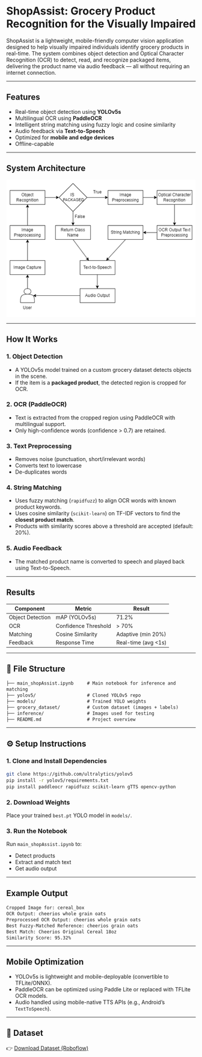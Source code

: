 # ShopAssist: Grocery Product Recognition for the Visually Impaired

ShopAssist is a lightweight, mobile-friendly computer vision application designed to help visually impaired individuals identify grocery products in real-time. The system combines object detection and Optical Character Recognition (OCR) to detect, read, and recognize packaged items, delivering the product name via audio feedback — all without requiring an internet connection.

---

## Features

- Real-time object detection using **YOLOv5s**
- Multilingual OCR using **PaddleOCR**
- Intelligent string matching using fuzzy logic and cosine similarity
- Audio feedback via **Text-to-Speech**
- Optimized for **mobile and edge devices**
- Offline-capable

---

## System Architecture

![System Architecture](images/shopAssist_architecture.png)

---

## How It Works

### 1. **Object Detection**
- A YOLOv5s model trained on a custom grocery dataset detects objects in the scene.
- If the item is a **packaged product**, the detected region is cropped for OCR.

### 2. **OCR (PaddleOCR)**
- Text is extracted from the cropped region using PaddleOCR with multilingual support.
- Only high-confidence words (confidence > 0.7) are retained.

### 3. **Text Preprocessing**
- Removes noise (punctuation, short/irrelevant words)
- Converts text to lowercase
- De-duplicates words

### 4. **String Matching**
- Uses fuzzy matching (`rapidfuzz`) to align OCR words with known product keywords.
- Uses cosine similarity (`scikit-learn`) on TF-IDF vectors to find the **closest product match**.
- Products with similarity scores above a threshold are accepted (default: 20%).

### 5. **Audio Feedback**
- The matched product name is converted to speech and played back using Text-to-Speech.

---

## Results

| Component         | Metric                 | Result      |
|------------------|------------------------|-------------|
| Object Detection | mAP (YOLOv5s)          | 71.2%       |
| OCR              | Confidence Threshold   | > 70%       |
| Matching         | Cosine Similarity      | Adaptive (min 20%) |
| Feedback         | Response Time          | Real-time (avg <1s) |

---

## 📂 File Structure

```
├── main_shopAssist.ipynb     # Main notebook for inference and matching
├── yolov5/                   # Cloned YOLOv5 repo
├── models/                   # Trained YOLO weights
├── grocery_dataset/          # Custom dataset (images + labels)
├── inference/                # Images used for testing
├── README.md                 # Project overview
```

---

## ⚙️ Setup Instructions

### 1. Clone and Install Dependencies
```bash
git clone https://github.com/ultralytics/yolov5
pip install -r yolov5/requirements.txt
pip install paddleocr rapidfuzz scikit-learn gTTS opencv-python
```

### 2. Download Weights
Place your trained `best.pt` YOLO model in `models/`.

### 3. Run the Notebook
Run `main_shopAssist.ipynb` to:
- Detect products
- Extract and match text
- Get audio output

---

## Example Output

```plaintext
Cropped Image for: cereal_box
OCR Output: cheerios whole grain oats
Preprocessed OCR Output: cheerios whole grain oats
Best Fuzzy-Matched Reference: cheerios grain oats
Best Match: Cheerios Original Cereal 18oz
Similarity Score: 95.32%
```

---

## Mobile Optimization

- YOLOv5s is lightweight and mobile-deployable (convertible to TFLite/ONNX).
- PaddleOCR can be optimized using Paddle Lite or replaced with TFLite OCR models.
- Audio handled using mobile-native TTS APIs (e.g., Android’s `TextToSpeech`).

---

## 📁 Dataset

👉 [Download Dataset (Roboflow)](https://universe.roboflow.com/yolov5s-f0imc/shopassistod/dataset/1)

